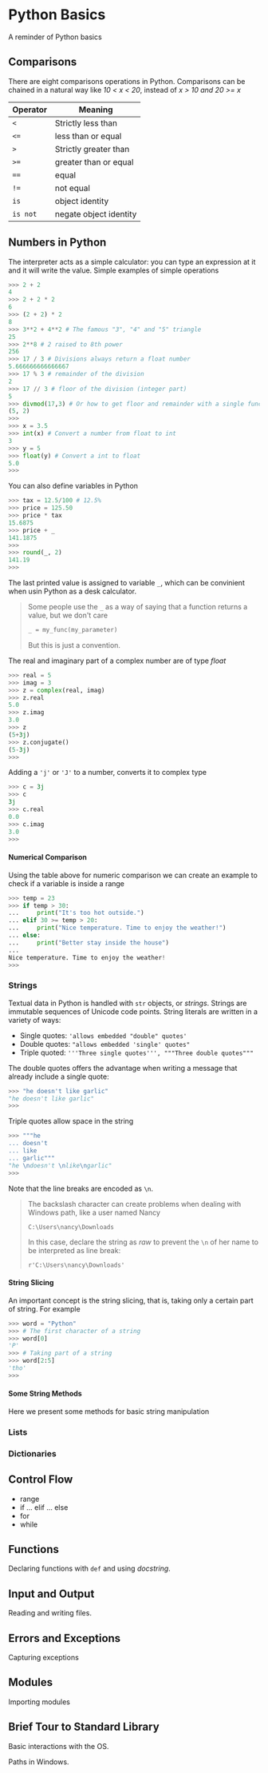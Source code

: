 # Python Basics

A reminder of Python basics

## Comparisons

There are eight comparisons operations in Python. Comparisons can be chained in a natural way like _10 < x < 20_, instead of _x > 10 and 20 >= x_

| Operator | Meaning |
| ---------|---------|
| `<` | Strictly less than |
| `<=` | less than or equal |
| `>` | Strictly greater than |
| `>=` | greater than or equal |
| `==` | equal |
| `!=` | not equal |
| `is` | object identity |
| `is not` | negate object identity |


## Numbers in Python

The interpreter acts as a simple calculator: you can type an expression at it and it will write the value. Simple examples of simple operations

```Python
>>> 2 + 2
4
>>> 2 + 2 * 2
6
>>> (2 + 2) * 2
8
>>> 3**2 + 4**2 # The famous "3", "4" and "5" triangle
25
>>> 2**8 # 2 raised to 8th power
256
>>> 17 / 3 # Divisions always return a float number
5.666666666666667
>>> 17 % 3 # remainder of the division
2
>>> 17 // 3 # floor of the division (integer part)
5
>>> divmod(17,3) # Or how to get floor and remainder with a single function.
(5, 2)
>>>
>>> x = 3.5
>>> int(x) # Convert a number from float to int
3
>>> y = 5
>>> float(y) # Convert a int to float
5.0
>>>
```

You can also define variables in Python

```Python
>>> tax = 12.5/100 # 12.5%
>>> price = 125.50
>>> price * tax
15.6875
>>> price + _
141.1875
>>>
>>> round(_, 2)
141.19
>>>
```
The last printed value is assigned to variable `_`, which can be convinient when usin Python as a desk calculator.

> Some people use the `_` as a way of saying that a function returns a value, but we don't care
> ```Python
> _ = my_func(my_parameter)
> ```
> But this is just a convention.

The real and imaginary part of a complex number are of type _float_

```Python
>>> real = 5
>>> imag = 3
>>> z = complex(real, imag)
>>> z.real
5.0
>>> z.imag
3.0
>>> z
(5+3j)
>>> z.conjugate()
(5-3j)
>>>
```

Adding a `'j'` or `'J'` to a number, converts it to complex type

```Python
>>> c = 3j
>>> c
3j
>>> c.real
0.0
>>> c.imag
3.0
>>>
```
#### Numerical Comparison

Using the table above for numeric comparison we can create an example to check if a variable is inside a range

```Python
>>> temp = 23
>>> if temp > 30:
...     print("It's too hot outside.")
... elif 30 >= temp > 20:
...     print("Nice temperature. Time to enjoy the weather!")
... else:
...     print("Better stay inside the house")
... 
Nice temperature. Time to enjoy the weather!
>>> 
```

### Strings

Textual data in Python is handled with `str` objects, or _strings_. Strings are immutable sequences of Unicode code points. String literals are written in a variety of ways:

* Single quotes: `'allows embedded "double" quotes'`
* Double quotes: `"allows embedded 'single' quotes"`
* Triple quoted: `'''Three single quotes''', """Three double quotes"""`

The double quotes offers the advantage when writing a message that already include a single quote:

```Python
>>> "he doesn't like garlic"
"he doesn't like garlic"
>>>
```

Triple quotes allow space in the string

```Python
>>> """he
... doesn't
... like
... garlic"""
"he \ndoesn't \nlike\ngarlic"
>>>
```

Note that the line breaks are encoded as `\n`.

> The backslash character can create problems when dealing with Windows path, like a user named Nancy
> ```
> C:\Users\nancy\Downloads
> ```
> In this case, declare the string as _raw_ to prevent the `\n` of her name to be interpreted as line break:
>```
> r'C:\Users\nancy\Downloads'
>```

#### String Slicing

An important concept is the string slicing, that is, taking only a certain part of string. For example

```Python
>>> word = "Python"
>>> # The first character of a string
>>> word[0]
'P'
>>> # Taking part of a string
>>> word[2:5]
'tho'
>>> 
```
#### Some String Methods

Here we present some methods for basic string manipulation


### Lists

### Dictionaries

## Control Flow

* range
* if ... elif ... else
* for
* while

## Functions

Declaring functions with `def` and using _docstring_.

## Input and Output

Reading and writing files.

## Errors and Exceptions

Capturing exceptions

## Modules

Importing modules

## Brief Tour to Standard Library

Basic interactions with the OS.

Paths in Windows.
